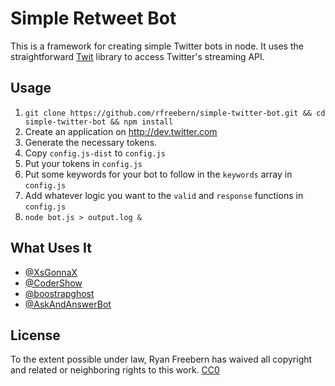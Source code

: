 # Simple Retweet Bot

This is a framework for creating simple Twitter bots in node. It uses the
straightforward [Twit](https://github.com/ttezel/twit) library to access
Twitter's streaming API.

## Usage

1. `git clone https://github.com/rfreebern/simple-twitter-bot.git && cd simple-twitter-bot && npm install`
2. Create an application on http://dev.twitter.com
3. Generate the necessary tokens.
4. Copy `config.js-dist` to `config.js`
5. Put your tokens in `config.js`
6. Put some keywords for your bot to follow in the `keywords` array in `config.js`
7. Add whatever logic you want to the `valid` and `response` functions in `config.js`
8. `node bot.js > output.log &`

## What Uses It

* [@XsGonnaX](http://twitter.com/xsgonnax)
* [@CoderShow](http://twitter.com/codershow)
* [@boostrapghost](http://twitter.com/boostrapghost)
* [@AskAndAnswerBot](http://twitter.com/askandanswerbot)

## License

To the extent possible under law, Ryan Freebern has waived all copyright and
related or neighboring rights to this work. [CC0](http://creativecommons.org/publicdomain/zero/1.0/)

